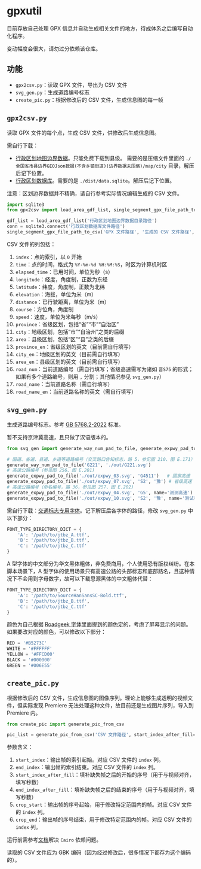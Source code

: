 # gpxutil

目前存放自己处理 GPX 信息并自动生成相关文件的地方，待成体系之后编写自动化程序。

变动幅度会很大，请勿过分依赖该仓库。

## 功能

- `gpx2csv.py`：读取 GPX 文件，导出为 CSV 文件
- `svg_gen.py`：生成道路编号标志
- `create_pic.py`：根据修改后的 CSV 文件，生成信息图的每一帧

## `gpx2csv.py`

读取 GPX 文件的每个点，生成 CSV 文件，供修改后生成信息图。

需自行下载：

- [行政区划地图边界数据](https://map.vanbyte.com/street.html)。只能免费下载到县级。 需要的是压缩文件里面的 `./全国省市县边界GEOJson数据(不含乡镇街道)(边界数据未压缩)/map/city` 目录，解压后记下位置。
- [行政区划数据库](https://github.com/modood/Administrative-divisions-of-China)。需要的是 `./dist/data.sqlite`。解压后记下位置。

注意：区划边界数据并不精确，请自行参考实际情况编辑生成的 CSV 文件。

```python
import sqlite3
from gpx2csv import load_area_gdf_list, single_segment_gpx_file_path_to_csv

gdf_list = load_area_gdf_list('行政区划地图边界数据目录路径')
conn = sqlite3.connect('行政区划数据库文件路径')
single_segment_gpx_file_path_to_csv('GPX 文件路径', '生成的 CSV 文件路径', gdf_list, conn)
```

CSV 文件的列包括：

1. `index`：点的索引，以 `0` 开始
2. `time`：点的时间，格式为 `%Y-%m-%d %H:%M:%S`，时区为计算机时区
3. `elapsed_time`：已用时间，单位为秒（s）
4. `longitude`：经度，角度制，正数为东经
5. `latitude`：纬度，角度制，正数为北纬
6. `elevation`：海拔，单位为米（m）
7. `distance`：已行驶距离，单位为米（m）
8. `course`：方位角，角度制
9. `speed`：速度，单位为米每秒（m/s）
10. `province`：省级区划，包括“省”“市”“自治区”
11. `city`：地级区划，包括“市”“自治州”之类的后缀
12. `area`：县级区划，包括“区”“县”之类的后缀
13. `province_en`：省级区划的英文（目前需自行填写）
14. `city_en`：地级区划的英文（目前需自行填写）
15. `area_en`：县级区划的英文（目前需自行填写）
16. `road_num`：当前道路编号（需自行填写；省级高速需写为诸如 `晋S75` 的形式；如果有多个道路编号，则用 `,` 分割；其他情况参见 `svg_gen.py`）
17. `road_name`：当前道路名称（需自行填写）
18. `road_name_en`：当前道路名称的英文（需自行填写）



## `svg_gen.py`

生成道路编号标志。参考 [GB 5768.2-2022]((https://openstd.samr.gov.cn/bzgk/gb/newGbInfo?hcno=15B1FC09EE1AE92F1A9EC97BA3C9E451)) 标准。

暂不支持京津冀高速，且只做了汉语版本的。

```python
from svg_gen import generate_way_num_pad_to_file, generate_expwy_pad_to_file

# 国道、省道、县道、乡道等道路编号（交叉路口告知标志，路 5，参见图 210、图 E.171）
generate_way_num_pad_to_file('G221', './out/G221.svg')
# 高速公路编号（参见图 256、图 E.201)
generate_expwy_pad_to_file('./out/expwy_03.svg', 'G4511')   # 国家高速
generate_expwy_pad_to_file('./out/expwy_07.svg', 'S2', '豫') # 省级高速
# 高速公路编号（命名编号，路 36，参见图 257、图 E.202)
generate_expwy_pad_to_file('./out/expwy_04.svg', 'G5', name='测测高速') # 国家高速
generate_expwy_pad_to_file('./out/expwy_10.svg', 'S2', '豫', name='测试省级')    # 省级高速
```

需自行下载：[交通标志专用字体](https://xxgk.mot.gov.cn/2020/jigou/glj/202006/t20200623_3312662.html)。记下解压后各字体的路径，修改 `svg_gen.py` 中以下部分：

```python
FONT_TYPE_DIRECTORY_DICT = {
    'A': '/path/to/jtbz_A.ttf',
    'B': '/path/to/jtbz_B.ttf',
    'C': '/path/to/jtbz_C.ttf'
}
```

A 型字体的中文部分为华文黑体粗体，非免费商用，个人使用恐有版权纠纷。在本脚本场景下，A 型字体的使用场景只有高速公路的头部标志和底部路名，且这种情况下不会用到字母数字，故可以下载思源黑体的中文粗体代替：

```python
FONT_TYPE_DIRECTORY_DICT = {
    'A': '/path/to/SourceHanSansSC-Bold.ttf',
    'B': '/path/to/jtbz_B.ttf',
    'C': '/path/to/jtbz_C.ttf'
}
```

颜色为自己根据 [Roadgeek 字体](https://github.com/sammdot/roadgeek-fonts)里面提到的颜色定的，考虑了屏幕显示的问题。如果要改对应的颜色，可以修改以下部分：

```python
RED = '#B5273C'
WHITE = '#FFFFFF'
YELLOW = '#FFCD00'
BLACK = '#000000'
GREEN = '#006E55'
```

## `create_pic.py`

根据修改后的 CSV 文件，生成信息图的图像序列。理论上能够生成透明的视频文件，但实际发现 Premiere 无法处理这种文件，故目前还是生成图片序列，导入到 Premiere 内。

```python
from create_pic import generate_pic_from_csv

pic_list = generate_pic_from_csv('CSV 文件路径', start_index_after_fill=0, end_index_after_fill=-17, crop_start=1342, crop_end=1358)
```

参数含义：

1. `start_index`：输出帧的索引起始。对应 CSV 文件的 `index` 列。
2. `end_index`：输出帧的索引结束。对应 CSV 文件的 `index` 列。
1. `start_index_after_fill`：填补缺失帧之后的开始的序号（用于与视频对齐，填写秒数）
2. `end_index_after_fill`：填补缺失帧之后的结束的序号（用于与视频对齐，填写秒数）
3. `crop_start`：输出帧的序号起始，用于修改特定范围内的帧。对应 CSV 文件的 `index` 列。
4. `crop_end`：输出帧的序号结束，用于修改特定范围内的帧。对应 CSV 文件的 `index` 列。

运行前需参考[文档](https://cairosvg.org/documentation/#installation)解决 `Cairo` 依赖问题。

读取的 CSV 文件应为 GBK 编码（因为经过修改后，很多情况下都存为这个编码的）。